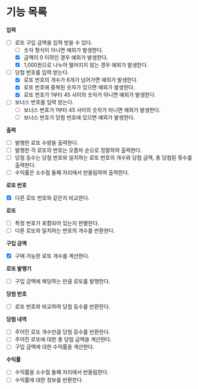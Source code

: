 # 기능 목록

**입력**

- [ ] 로또 구입 금액을 입력 받을 수 있다.
  - [ ] 숫자 형식이 아니면 예외가 발생한다.
  - [X] 금액이 0 이하인 경우 예외가 발생한다.
  - [X] 1,000원으로 나누어 떨어지지 않는 경우 예외가 발생한다.
- [ ] 당첨 번호를 입력 받는다.
  - [X] 로또 번호의 개수가 6개가 넘어가면 예외가 발생한다.
  - [X] 로또 번호에 중복된 숫자가 있으면 예외가 발생한다.
  - [X] 로또 번호가 1부터 45 사이의 숫자가 아니면 예외가 발생한다.
- [ ] 보너스 번호를 입력 받는다.
  - [ ] 보너스 번호가 1부터 45 사이의 숫자가 아니면 예외가 발생한다.
  - [ ] 보너스 번호가 당첨 번호에 있으면 예외가 발생한다.

**출력**

- [ ] 발행한 로또 수량을 출력한다.
- [ ] 발행한 각 로또의 번호는 오름차 순으로 정렬하여 출력한다.
- [ ] 당첨 등수는 당첨 번호와 일치하는 로또 번호의 개수와 당첨 금액, 총 당첨된 횟수를 출력한다.
- [ ] 수익률은 소수점 둘째 자리에서 반올림하여 출력한다.

**로또 번호**
- [X] 다른 로또 번호와 같은지 비교한다.

**로또**
- [ ] 특정 번호가 포함되어 있는지 판별한다.
- [ ] 다른 로또와 일치하는 번호의 개수를 반환한다.

**구입 금액**
- [X] 구매 가능한 로또 개수를 계산한다.

**로또 발행기**
- [ ] 구입 금액에 해당하는 만큼 로또를 발행한다.

**당첨 번호**
- [ ] 로또 번호와 비교하여 당첨 등수를 반환한다.

**당첨 내역**
- [ ] 주어진 로또 개수만큼 당첨 등수를 반환한다.
- [ ] 주어진 로또에 대한 총 당첨 금액을 계산한다.
- [ ] 구입 금액에 대한 수익률을 계산한다.

**수익률**
- [ ] 수익률을 소수점 둘째 자리에서 반올림한다.
- [ ] 수익률에 대한 정보를 반환한다.
